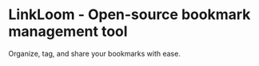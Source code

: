 # LinkLoom - Open-source bookmark management tool
Organize, tag, and share your bookmarks with ease.
